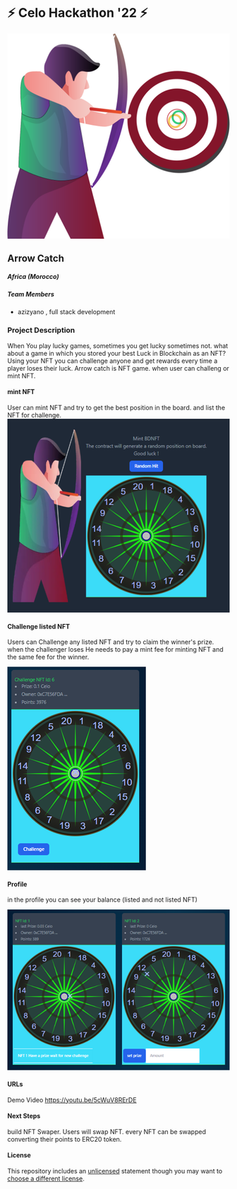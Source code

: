 
# ⚡ Celo Hackathon '22 ⚡

![home](https://github.com/azizyano/build-with-celo-hackathon/blob/main/Arrow_Catch/assets/home.png)

## Arrow Catch

##### Africa (Morocco)

##### Team Members
- azizyano , full stack development

### Project Description

When You play lucky games, sometimes you get lucky sometimes not. what about a game in which you stored your best Luck in Blockchain as an NFT? Using your NFT you can challenge anyone and get rewards every time a player loses their luck.
Arrow catch is NFT game. when user can challeng or mint NFT. 
#### mint NFT 
User can mint NFT and try to get the best position in the board. and list the NFT for challenge.
![mint](https://github.com/azizyano/build-with-celo-hackathon/blob/main/Arrow_Catch/assets/mint.png)

#### Challenge listed NFT

Users can Challenge any listed NFT and try to claim the winner's prize. when the challenger loses He needs to pay a mint fee for minting NFT and the same fee for the winner.

![mint](https://github.com/azizyano/build-with-celo-hackathon/blob/main/Arrow_Catch/assets/challenge.png)

#### Profile 
in the profile you can see your balance (listed and not listed NFT)

![mint](https://github.com/azizyano/build-with-celo-hackathon/blob/main/Arrow_Catch/assets/profile.png)



#### URLs
Demo Video https://youtu.be/5cWuV8RErDE


#### Next Steps
build NFT Swaper.
Users will swap NFT. every NFT can be swapped converting their points to ERC20 token.

#### License
This repository includes an [unlicensed](http://unlicense.org/) statement though you may want to [choose a different license](https://choosealicense.com/).
